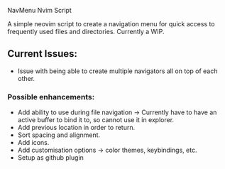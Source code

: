 NavMenu Nvim Script

A simple neovim script to create a navigation menu for quick access to frequently used files and directories.
Currently a WIP.

##  Current Issues:
- Issue with being able to create multiple navigators all on top of each other.

### Possible enhancements:
- Add ability to use during file navigation -> Currently have to have an active buffer to bind it to, so cannot use it in explorer.
- Add previous location in order to return.
- Sort spacing and alignment.
- Add icons.
- Add customisation options -> color themes, keybindings, etc.
- Setup as github plugin
